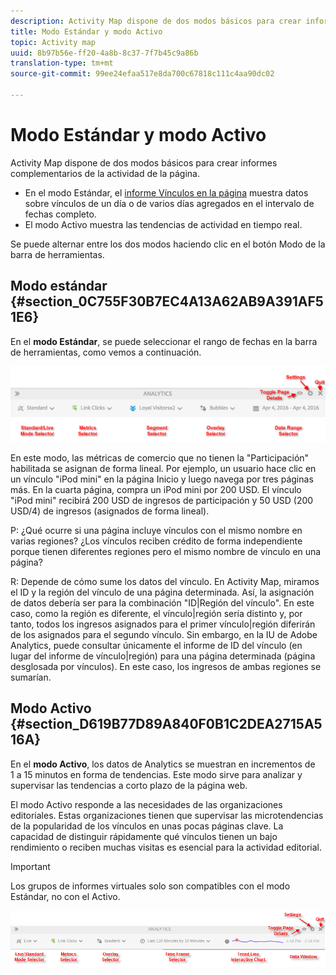 ```yaml
---
description: Activity Map dispone de dos modos básicos para crear informes complementarios de la actividad de la página.
title: Modo Estándar y modo Activo
topic: Activity map
uuid: 8b97b56e-ff20-4a8b-8c37-7f7b45c9a86b
translation-type: tm+mt
source-git-commit: 99ee24efaa517e8da700c67818c111c4aa90dc02

---
```



# Modo Estándar y modo Activo

Activity Map dispone de dos modos básicos para crear informes complementarios de la actividad de la página.

* En el modo Estándar, el [informe Vínculos en la página](/help/analyze/activity-map/activitymap-links-report.md) muestra datos sobre vínculos de un día o de varios días agregados en el intervalo de fechas completo.
* El modo Activo muestra las tendencias de actividad en tiempo real.

Se puede alternar entre los dos modos haciendo clic en el botón Modo de la barra de herramientas.

## Modo estándar {#section_0C755F30B7EC4A13A62AB9A391AF51E6}

En el **modo Estándar**, se puede seleccionar el rango de fechas en la barra de herramientas, como vemos a continuación.

![](assets/standard_mode.png)

En este modo, las métricas de comercio que no tienen la &quot;Participación&quot; habilitada se asignan de forma lineal. Por ejemplo, un usuario hace clic en un vínculo &quot;iPod mini&quot; en la página Inicio y luego navega por tres páginas más. En la cuarta página, compra un iPod mini por 200 USD. El vínculo &quot;iPod mini&quot; recibirá 200 USD de ingresos de participación y 50 USD (200 USD/4) de ingresos (asignados de forma lineal).

P: ¿Qué ocurre si una página incluye vínculos con el mismo nombre en varias regiones? ¿Los vínculos reciben crédito de forma independiente porque tienen diferentes regiones pero el mismo nombre de vínculo en una página?

R: Depende de cómo sume los datos del vínculo. En Activity Map, miramos el ID y la región del vínculo de una página determinada. Así, la asignación de datos debería ser para la combinación &quot;ID|Región del vínculo&quot;. En este caso, como la región es diferente, el vínculo|región sería distinto y, por tanto, todos los ingresos asignados para el primer vínculo|región diferirán de los asignados para el segundo vínculo. Sin embargo, en la IU de Adobe Analytics, puede consultar únicamente el informe de ID del vínculo (en lugar del informe de vínculo|región) para una página determinada (página desglosada por vínculos). En este caso, los ingresos de ambas regiones se sumarían.

## Modo Activo {#section_D619B77D89A840F0B1C2DEA2715A516A}

En el **modo Activo**, los datos de Analytics se muestran en incrementos de 1 a 15 minutos en forma de tendencias. Este modo sirve para analizar y supervisar las tendencias a corto plazo de la página web.

El modo Activo responde a las necesidades de las organizaciones editoriales. Estas organizaciones tienen que supervisar las microtendencias de la popularidad de los vínculos en unas pocas páginas clave. La capacidad de distinguir rápidamente qué vínculos tienen un bajo rendimiento o reciben muchas visitas es esencial para la actividad editorial.

>[!IMPORTANT]
>
>Los grupos de informes virtuales solo son compatibles con el modo Estándar, no con el Activo.

![](assets/live_mode.png)

